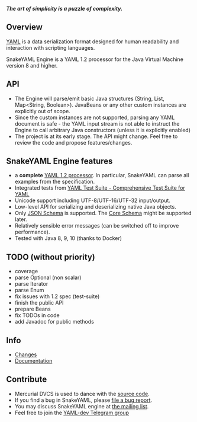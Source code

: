***The art of simplicity is a puzzle of complexity.***

## Overview ##
[YAML](http://yaml.org) is a data serialization format designed for human readability and interaction with scripting languages.

SnakeYAML Engine is a YAML 1.2 processor for the Java Virtual Machine version 8 and higher.

## API

* The Engine will parse/emit basic Java structures (String, List<Integer>, Map<String, Boolean>). JavaBeans or any other 
custom instances are explicitly out of scope.
* Since the custom instances are not supported, parsing any YAML document is safe - the YAML input stream is not able 
to instruct the Engine to call arbitrary Java constructors (unless it is explicitly enabled)
* The project is at its early stage. The API might change. Feel free to review the code and propose features/changes.

## SnakeYAML Engine features ##

* a **complete** [YAML 1.2 processor](http://yaml.org/spec/1.2/spec.html). In particular, SnakeYAML can parse all examples from the specification.
* Integrated tests from [YAML Test Suite - Comprehensive Test Suite for YAML](https://github.com/yaml/yaml-test-suite)
* Unicode support including UTF-8/UTF-16/UTF-32 input/output.
* Low-level API for serializing and deserializing native Java objects.
* Only [JSON Schema](http://yaml.org/spec/1.2/spec.html#id2803231) is supported. 
The [Core Schema](http://yaml.org/spec/1.2/spec.html#id2804923) might be supported later.
* Relatively sensible error messages (can be switched off to improve performance).
* Tested with Java 8, 9, 10 (thanks to Docker)

## TODO (without priority)
* coverage
* parse Optional (non scalar)
* parse Iterator
* parse Enum
* fix issues with 1.2 spec (test-suite)
* finish the public API
* prepare Beans
* fix TODOs in code 
* add Javadoc for public methods

## Info ##
 * [Changes](https://bitbucket.org/asomov/snakeyaml-engine/wiki/Changes)
 * [Documentation](https://bitbucket.org/asomov/snakeyaml-engine/wiki/Documentation)

## Contribute ##
* Mercurial DVCS is used to dance with the [source code](https://bitbucket.org/asomov/snakeyaml-engine/src).
* If you find a bug in SnakeYAML, please [file a bug report](https://bitbucket.org/asomov/snakeyaml-engine/issues?status=new&status=open).
* You may discuss SnakeYAML engine at [the mailing list](http://groups.google.com/group/snakeyaml-core).
* Feel free to join the [YAML-dev Telegram group](https://t.me/joinchat/A6K7rhBzRfHcP-0XnTxnhA)